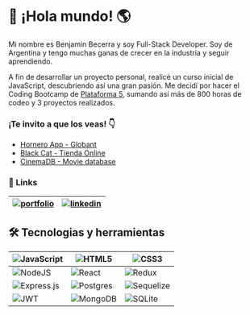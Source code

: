 # 👋 ¡Hola mundo! 🌎

Mi nombre es Benjamin Becerra y soy Full-Stack Developer.
 Soy de Argentina y tengo muchas ganas de crecer en la industria y seguir aprendiendo.

A fin de desarrollar un proyecto personal, realicé 
un curso inicial de JavaScript, descubriendo así una gran 
pasión. Me decidí por hacer el Coding Bootcamp de 
[Plataforma 5](https://www.plataforma5.la/), sumando así más de 800 horas de codeo 
y 3 proyectos realizados.

### ¡Te invito a que los veas! 👇

- [Hornero App - Globant](https://github.com/benjaminBecerra/Hornero-App--Globant-)
 - [Black Cat - Tienda Online](https://github.com/benjaminBecerra/Black-Cat)
 - [CinemaDB - Movie database](https://github.com/benjaminBecerra/Cinema-DB)

### 🔗 Links

|[![portfolio](https://img.shields.io/badge/my_portfolio-000?style=for-the-badge&logo=ko-fi&logoColor=white)](https://katherinempeterson.com/)| [![linkedin](https://img.shields.io/badge/linkedin-0A66C2?style=for-the-badge&logo=linkedin&logoColor=white)](https://www.linkedin.com/in/benjaminbecerra/) |
|-------- |--------|


## 🛠 Tecnologias y herramientas

|![JavaScript](https://img.shields.io/badge/javascript-%23323330.svg?style=for-the-badge&logo=javascript&logoColor=%23F7DF1E)|![HTML5](https://img.shields.io/badge/html5-%23E34F26.svg?style=for-the-badge&logo=html5&logoColor=white)|![CSS3](https://img.shields.io/badge/css3-%231572B6.svg?style=for-the-badge&logo=css3&logoColor=white)|
|-------- |--------|--------|
|![NodeJS](https://img.shields.io/badge/node.js-6DA55F?style=for-the-badge&logo=node.js&logoColor=white)|![React](https://img.shields.io/badge/react-%2320232a.svg?style=for-the-badge&logo=react&logoColor=%2361DAFB)|![Redux](https://img.shields.io/badge/redux-%23593d88.svg?style=for-the-badge&logo=redux&logoColor=white)|
|![Express.js](https://img.shields.io/badge/express.js-%23404d59.svg?style=for-the-badge&logo=express&logoColor=%2361DAFB)|![Postgres](https://img.shields.io/badge/postgres-%23316192.svg?style=for-the-badge&logo=postgresql&logoColor=white)|![Sequelize](https://img.shields.io/badge/Sequelize-52B0E7?style=for-the-badge&logo=Sequelize&logoColor=white)|
|![JWT](https://img.shields.io/badge/JWT-black?style=for-the-badge&logo=JSON%20web%20tokens)|![MongoDB](https://img.shields.io/badge/MongoDB-%234ea94b.svg?style=for-the-badge&logo=mongodb&logoColor=white)|![SQLite](https://img.shields.io/badge/sqlite-%2307405e.svg?style=for-the-badge&logo=sqlite&logoColor=white)|
